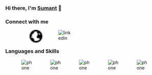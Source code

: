 ### Hi there, I'm [Sumant](https://sumantguha.github.io/) 👋

<!-- [portfolio](https://sumantguha.github.io/portfolio/#/) | (+1) 205-532-6255 | [sumantguha46@gmail.com](mailto:sumantguha46@gmail.com) | [linkedin/sumantguha99](http://www.linkedin.com/in/sumantguha99) -->

### Connect with me

[<img align="left" alt="portfolio" width="40px" src="https://raw.githubusercontent.com/iconic/open-iconic/master/svg/globe.svg" style="margin-right:10%;margin-left:15%" />](https://sumantguha.github.io/)

[<img align="left" alt="linkedin" width="40px" src="https://cdn.jsdelivr.net/npm/simple-icons@v3/icons/linkedin.svg"  style="margin-right:10%" />](http://www.linkedin.com/in/sumantguha99)

<br/>
<br/>

### Languages and Skills

<img align="left" alt="phone" width="40px" src="https://cdn.jsdelivr.net/npm/simple-icons@v3/icons/python.svg"  style="margin-right:10%;margin-left:10%" />

<img align="left" alt="phone" width="40px" src="https://cdn.jsdelivr.net/npm/simple-icons@v3/icons/java.svg"  style="margin-right:10%" />

<img align="left" alt="phone" width="40px" src="https://cdn.jsdelivr.net/npm/simple-icons@v3/icons/cplusplus.svg"  style="margin-right:10%" />

<img align="left" alt="phone" width="40px" src="https://cdn.jsdelivr.net/npm/simple-icons@v3/icons/javascript.svg"  style="margin-right:10%" />

<img align="left" alt="phone" width="40px" src="https://cdn.jsdelivr.net/npm/simple-icons@v3/icons/html5.svg"  style="margin-right:0%" />

<!--
**sumantguha/sumantguha** is a ✨ _special_ ✨ repository because its `README.md` (this file) appears on your GitHub profile.

Here are some ideas to get you started:

- 🔭 I’m currently working on ...
- 🌱 I’m currently learning ...
- 👯 I’m looking to collaborate on ...
- 🤔 I’m looking for help with ...
- 💬 Ask me about ...
- 📫 How to reach me: ...
- 😄 Pronouns: ...
- ⚡ Fun fact: ...
-->
